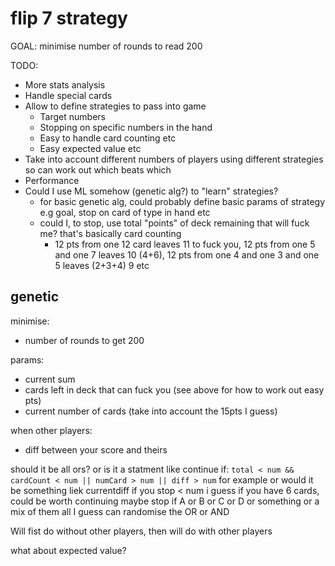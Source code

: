 # flip 7 strategy

GOAL: minimise number of rounds to read 200

TODO:

- More stats analysis
- Handle special cards
- Allow to define strategies to pass into game
  - Target numbers
  - Stopping on specific numbers in the hand
  - Easy to handle card counting etc
  - Easy expected value etc
- Take into account different numbers of players using different strategies so can work out which beats which
- Performance
- Could I use ML somehow (genetic alg?) to "learn" strategies?
  - for basic genetic alg, could probably define basic params of strategy e.g goal, stop on card of type in hand etc
  - could I, to stop, use total "points" of deck remaining that will fuck me? that's basically card counting
    - 12 pts from one 12 card leaves 11 to fuck you, 12 pts from one 5 and one 7 leaves 10 (4+6), 12 pts from one 4 and one 3 and one 5 leaves (2+3+4) 9 etc

## genetic

minimise:

- number of rounds to get 200

params:

- current sum
- cards left in deck that can fuck you (see above for how to work out easy pts)
- current number of cards (take into account the 15pts I guess)

when other players:

- diff between your score and theirs

should it be all ors?
or is it a statment like continue if: `total < num && cardCount < num || numCard > num || diff > num` for example
or would it be something liek currentdiff if you stop < num
i guess if you have 6 cards, could be worth continuing
maybe stop if A or B or C or D or something
or a mix of them all
I guess can randomise the OR or AND

Will fist do without other players, then will do with other players

what about expected value?
